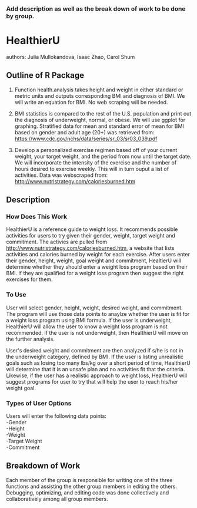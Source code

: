 ### Add description as well as the break down of work to be done by group. 


# HealthierU
authors: Julia Mullokandova, Isaac Zhao, Carol Shum

## Outline of R Package
1. Function health.analysis takes height and weight in either standard or metric units and outputs corresponding BMI and diagnosis of BMI. We will write an equation for BMI. No web scraping will be needed.

2. BMI statistics is compared to the rest of the U.S. population and print out the diagnosis of underweight, normal, or obese. We will use ggplot for graphing. Stratified data for mean and standard error of mean for BMI based on gender and adult age (20+) was retrieved from: https://www.cdc.gov/nchs/data/series/sr_03/sr03_039.pdf

3. Develop a personalized exercise regimen based off of your current weight, your target weight, and the period from now until the target date. We will incorporate the intensity of the exercise and the number of hours desired to exercise weekly. This will in turn ouput a list of activities. Data was webscraped from: http://www.nutristrategy.com/caloriesburned.htm


## Description
### How Does This Work
HealthierU is a reference guide to weight loss. It recommends possible activities for users to try given their gender, weight, target weight and commitment. The activies are pulled from http://www.nutristrategy.com/caloriesburned.htm, a website that lists activities and calories burned by weight for each exercise. After users enter their gender, height, weight, goal weight and commitment, HealtierU will determine whether they should enter a weight loss program based on their BMI. If they are qualified for a weight loss program then suggest the right exercises for them. 

### To Use
User will select gender, height, weight, desired weight, and commitment. The program will use those data points to anaylze whether the user is fit for a weight loss program using BMI formula. If the user is underweight, HealthierU will allow the user to know a weight loss program is not recommended. If the user is not underweight, then HealthierU will move on the further analysis. 

User's desired weight and commitment are then analyzed if s/he is not in the underweight category, defined by BMI. If the user is listing unrealistic goals such as losing too many lbs/kg over a short period of time, HealthierU will determine that it is an unsafe plan and no activities fit that the criteria. Likewise, if the user has a realistic approach to weight loss, HealthierU will suggest programs for user to try that will help the user to reach his/her weight goal. 

### Types of User Options
Users will enter the following data points: <br />
  -Gender <br />
  -Height <br />
  -Weight <br />
  -Target Weight <br />
  -Commitment 


## Breakdown of Work
Each member of the group is responsible for writing one of the three functions and assisting the other group members in editing the others. 
Debugging, optimizing, and editing code was done collectively and collaboratively among all group members.
